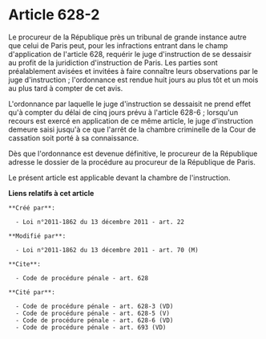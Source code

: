 # Article 628-2

Le procureur de la République près un tribunal de grande instance autre que celui de Paris peut, pour les infractions entrant
dans le champ d'application de l'article 628, requérir le juge d'instruction de se dessaisir au profit de la juridiction
d'instruction de Paris. Les parties sont préalablement avisées et invitées à faire connaître leurs observations par le juge
d'instruction ; l'ordonnance est rendue huit jours au plus tôt et un mois au plus tard à compter de cet avis. 

L'ordonnance par laquelle le juge d'instruction se dessaisit ne prend effet qu'à compter du délai de cinq jours prévu à
l'article 628-6 ; lorsqu'un recours est exercé en application de ce même article, le juge d'instruction demeure saisi jusqu'à
ce que l'arrêt de la chambre criminelle de la Cour de cassation soit porté à sa connaissance. 

Dès que l'ordonnance est devenue définitive, le procureur de la République adresse le dossier de la procédure au procureur de
la République de Paris. 

Le présent article est applicable devant la chambre de l'instruction.

**Liens relatifs à cet article**

	**Créé par**:

	  - Loi n°2011-1862 du 13 décembre 2011 - art. 22

	**Modifié par**:

	  - Loi n°2011-1862 du 13 décembre 2011 - art. 70 (M)

	**Cite**:

	  - Code de procédure pénale - art. 628

	**Cité par**:

	  - Code de procédure pénale - art. 628-3 (VD)
	  - Code de procédure pénale - art. 628-5 (V)
	  - Code de procédure pénale - art. 628-6 (VD)
	  - Code de procédure pénale - art. 693 (VD)
